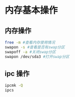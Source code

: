 # 内存基本操作

## 内存操作
```bash
free -m #查看内存使用情况
swapon -s #查看是否有swap分区
swapoff -a #关闭swap分区
swapon /dev/sda3 #打开swap分区
```

## ipc 操作 
```bash
ipcmk -Q
ipcs
```